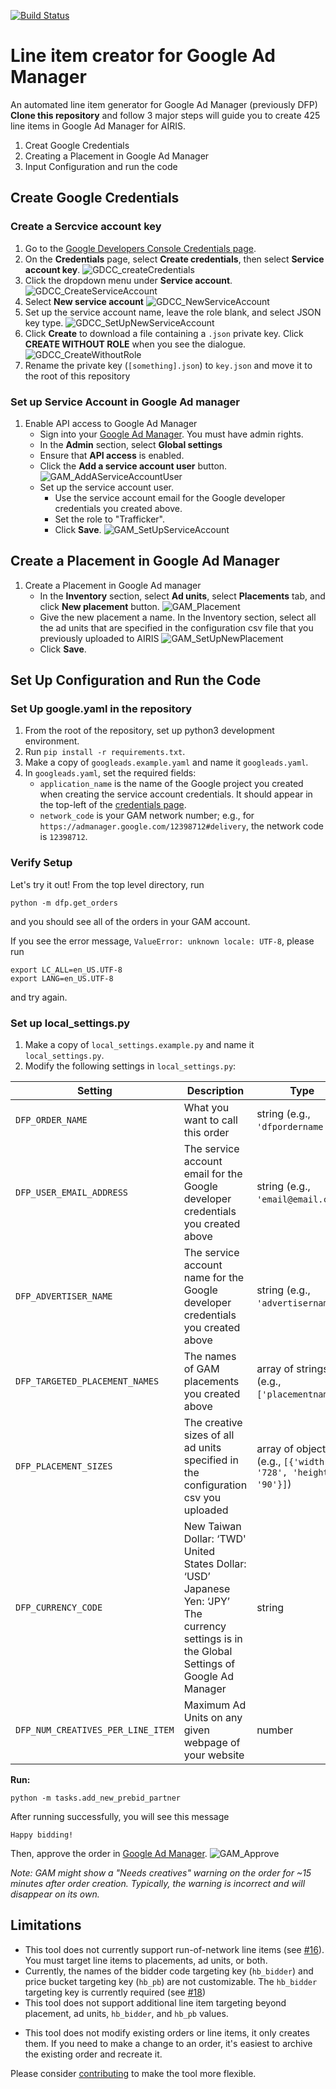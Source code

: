 [![Build Status](https://travis-ci.org/kmjennison/dfp-prebid-setup.svg?branch=master)](https://travis-ci.org/kmjennison/dfp-prebid-setup)

# Line item creator for Google Ad Manager
An automated line item generator for Google Ad Manager (previously DFP)<br>**Clone this repository** and follow 3 major steps will guide you to create 425 line items in Google Ad Manager for AIRIS.
1. Creat Google Credentials
2. Creating a Placement in Google Ad Manager
3. Input Configuration and run the code
<!--## Overview
When setting up Prebid, your ad ops team often has to create [hundreds of line items](http://prebid.org/adops.html) in Google Ad Manager (GAM).

This tool automates setup for new header bidding partners. You define the advertiser, placements or ad units, and Prebid settings; then, it creates an order with one line item per price level, attaches creatives, sets placement and/or ad units, and Prebid key-value targeting.

While this tool covers typical use cases, it might not fit your needs. Check out the [limitations](#limitations) before you dive in.

_Note: Doubleclick for Publishers (DFP) was recently renamed to Google Ad Manager (GAM), so this repository may refer to GAM as DFP._-->

## Create Google Credentials
### Create a Sercvice account key
<!--_You will need credentials to access your GAM account programmatically. This summarizes steps from [GAM docs](https://developers.google.com/ad-manager/docs/authentication) and the Google Ads Python libary [auth guide](https://github.com/googleads/googleads-python-lib)._-->

<!--1. If you haven't yet, sign up for a [GAM account](https://admanager.google.com/).-->
1. Go to the [Google Developers Console Credentials page](https://console.developers.google.com/apis/credentials).
2. On the **Credentials** page, select **Create credentials**, then select **Service account key**.
 ![GDCC_createCredentials] 
3. Click the dropdown menu under **Service account**.
 ![GDCC_CreateServiceAccount] 
4. Select **New service account**
 ![GDCC_NewServiceAccount] 
5. Set up the service account name, leave the role blank, and select JSON key type.
 ![GDCC_SetUpNewServiceAccount] 
6. Click **Create** to download a file containing a `.json` private key. Click **CREATE WITHOUT ROLE** when you see the dialogue.
 ![GDCC_CreateWithoutRole] 
7.  Rename the private key (`[something].json`) to `key.json` and move it to the root of this repository
### Set up Service Account in Google Ad manager
1. Enable API access to Google Ad Manager
   * Sign into your [Google Ad Manager](https://admanager.google.com/). You must have admin rights.
   * In the **Admin** section, select **Global settings**
   * Ensure that **API access** is enabled.
   * Click the **Add a service account user** button.
   ![GAM_AddAServiceAccountUser] 
   * Set up the service account user.
     * Use the service account email for the Google developer credentials you created above.
     * Set the role to "Trafficker".
     * Click **Save**.
     ![GAM_SetUpServiceAccount] 

## Create a Placement in Google Ad Manager

1. Create a Placement in Google Ad manager
   * In the **Inventory** section, select **Ad units**, select **Placements** tab, and click **New placement** button.
   ![GAM_Placement]
   * Give the new placement a name. In the Inventory section, select all the ad units that are specified in the configuration csv file that you previously uploaded to AIRIS
   ![GAM_SetUpNewPlacement]
   * Click **Save**.
## Set Up Configuration and Run the Code
### Set Up google.yaml in the repository
<!--1. Clone this repository.-->

1. From the root of the repository, set up python3 development environment.
2. Run `pip install -r requirements.txt`.
3. Make a copy of `googleads.example.yaml` and name it `googleads.yaml`.
4. In `googleads.yaml`, set the required fields:
   * `application_name` is the name of the Google project you created when creating the service account credentials. It should appear in the top-left of the [credentials page](https://console.developers.google.com/apis/credentials).
   * `network_code` is your GAM network number; e.g., for `https://admanager.google.com/12398712#delivery`, the network code is `12398712`.

### Verify Setup
Let's try it out! From the top level directory, run

`python -m dfp.get_orders`

and you should see all of the orders in your GAM account.

If you see the error message, `ValueError: unknown locale: UTF-8`, please run

`export LC_ALL=en_US.UTF-8`<br>`export LANG=en_US.UTF-8`

and try again.

### Set up **local_settings.py**

1. Make a copy of `local_settings.example.py` and name it `local_settings.py`.
2. Modify the following settings in `local_settings.py`:

Setting | Description | Type
------------ | ------------- | -------------
`DFP_ORDER_NAME` | What you want to call this order | string (e.g., `'dfpordername'`)
`DFP_USER_EMAIL_ADDRESS` | The service account email for the Google developer credentials you created above  | string (e.g., `'email@email.com'`)
`DFP_ADVERTISER_NAME` | The service account name for the Google developer credentials you created above | string (e.g., `'advertisername'`)
`DFP_TARGETED_PLACEMENT_NAMES` | The names of GAM placements you created above | array of strings (e.g., `['placementname']`)
`DFP_PLACEMENT_SIZES` | The creative sizes of all ad units specified in the configuration csv you uploaded | array of objects (e.g., `[{'width': '728', 'height': '90'}]`)
`DFP_CURRENCY_CODE` | New Taiwan Dollar: ‘TWD'<br>United States Dollar: ‘USD’<br> Japanese Yen: ‘JPY’<br>The currency settings is in the Global Settings of Google Ad Manager | string
`DFP_NUM_CREATIVES_PER_LINE_ITEM` | Maximum Ad Units on any given webpage of your website | number

**Run:**

`python -m tasks.add_new_prebid_partner`

After running successfully, you will see this message

`Happy bidding!`

Then, approve the order in [Google Ad Manager](https://admanager.google.com/).
![GAM_Approve] 

*Note: GAM might show a "Needs creatives" warning on the order for ~15 minutes after order creation. Typically, the warning is incorrect and will disappear on its own.*

<!--## Additional Settings

In most cases, you won't need to modify these settings.

Setting | Description | Default
------------ | ------------- | -------------
`DFP_CREATE_ADVERTISER_IF_DOES_NOT_EXIST` | Whether we should create the advertiser with `DFP_ADVERTISER_NAME` in GAM if it does not exist | `False`
`DFP_USE_EXISTING_ORDER_IF_EXISTS` | Whether we should modify an existing order if one already exists with name `DFP_ORDER_NAME` | `False`
`DFP_NUM_CREATIVES_PER_LINE_ITEM` | The number of duplicate creatives to attach to each line item. Due to GAM limitations, this should be equal to or greater than the number of ad units you serve on a given page. | the length of setting `DFP_TARGETED_PLACEMENT_NAMES`
`DFP_CURRENCY_CODE` | The currency to use in line items. | `'USD'`-->

## Limitations

* This tool does not currently support run-of-network line items (see [#16](../../issues/16)). You must target line items to placements, ad units, or both.
* Currently, the names of the bidder code targeting key (`hb_bidder`) and price bucket targeting key (`hb_pb`) are not customizable. The `hb_bidder` targeting key is currently required (see [#18](../../issues/18))
* This tool does not support additional line item targeting beyond placement, ad units, `hb_bidder`, and `hb_pb` values. 
<!--* The price bucketing setting `PREBID_PRICE_BUCKETS` only allows for uniform bucketing. For example, you can create $0.01 buckets from $0 - $20, but you cannot specify $0.01 buckets from $0 - $5 and $0.50 buckets from $5 - $20. Using entirely $0.01 buckets will still work for the custom buckets—you'll just have more line items than you need.-->
* This tool does not modify existing orders or line items, it only creates them. If you need to make a change to an order, it's easiest to archive the existing order and recreate it.

Please consider [contributing](CONTRIBUTING.md) to make the tool more flexible.

[GDCC_createCredentials]: ./images/GDCC_createCredentials.png "Create Credentials"
[GDCC_CreateServiceAccount]: ./images/GDCC_CreateServiceAccount.png "Create Credentials"
[GDCC_NewServiceAccount]: ./images/GDCC_NewServiceAccount.png "New service account"
[GDCC_SetUpNewServiceAccount]: ./images/GDCC_SetUpNewServiceAccount.png "Set Up new service account"
[GDCC_CreateWithoutRole]: ./images/GDCC_CreateWithoutRole.png "Create without role"
[GAM_Placement]: ./images/GAM_Placement.png "New placements"
[GAM_AddAServiceAccountUser]: ./images/GAM_AddAServiceAccountUser.png "Add a service account"
[GAM_SetUpServiceAccount]: ./images/GAM_SetUpServiceAccount.png "Set up a service account"
[GAM_SetUpNewPlacement]: ./images/GAM_SetUpNewPlacement.png "Set up a new placement"
[GAM_Approve]: ./images/GAM_Approve.png "Approve Order"